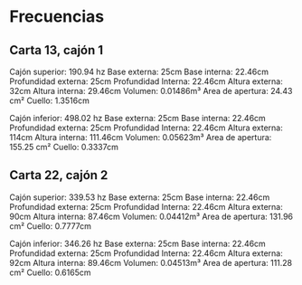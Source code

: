# Frecuencias

## Carta 13, cajón 1

Cajón superior: 190.94 hz
Base externa: 25cm
Base interna: 22.46cm
Profundidad externa: 25cm
Profundidad Interna: 22.46cm
Altura externa: 32cm
Altura interna: 29.46cm
Volumen: 0.01486m³
Area de apertura: 24.43 cm²
Cuello: 1.3516cm


Cajón inferior: 498.02 hz
Base externa: 25cm
Base interna: 22.46cm
Profundidad externa: 25cm
Profundidad Interna: 22.46cm
Altura externa: 114cm
Altura interna: 111.46cm
Volumen: 0.05623m³
Area de apertura: 155.25 cm²
Cuello: 0.3337cm

## Carta 22, cajón 2

Cajón superior: 339.53 hz
Base externa: 25cm
Base interna: 22.46cm
Profundidad externa: 25cm
Profundidad Interna: 22.46cm
Altura externa: 90cm
Altura interna: 87.46cm
Volumen: 0.04412m³
Area de apertura: 131.96 cm²
Cuello: 0.7777cm

Cajón inferior: 346.26 hz
Base externa: 25cm
Base interna: 22.46cm
Profundidad externa: 25cm
Profundidad Interna: 22.46cm
Altura externa: 92cm
Altura interna: 89.46cm
Volumen: 0.04513m³
Area de apertura: 111.28 cm²
Cuello: 0.6165cm